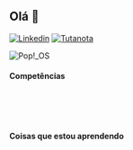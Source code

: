 ## Olá 👋

<!--
**Fn1033/Fn1033** is a ✨ _special_ ✨ repository because its `README.md` (this file) appears on your GitHub profile.

Here are some ideas to get you started:

- 🔭 I’m currently working on ...
- 🌱 I’m currently learning ... -->
[![Linkedin](https://img.shields.io/badge/LinkedIn-0077B5?style=for-the-badge&logo=linkedin&logoColor=white)](https://www.linkedin.com/in/luiz-filipe-92408225b/)
[![Tutanota](https://img.shields.io/badge/Tutanota-840010?style=for-the-badge&logo=Tutanota&logoColor=white)](mailto:sidereusnuntius@tuta.io)

![Pop!\_OS](https://img.shields.io/badge/Pop!_OS-48B9C7?style=for-the-badge&logo=Pop!_OS&logoColor=white)

####  Competências
<div style = "display: inline_block"><br>
    <img alt = "" src ="https://img.shields.io/badge/Rust-black?style=for-the-badge&logo=rust&logoColor=#E57324">
    <img alt = "" src ="https://img.shields.io/badge/C-00599C?style=for-the-badge&logo=c&logoColor=white">
    <img alt = "" src ="https://img.shields.io/badge/Java-ED8B00?style=for-the-badge&logo=openjdk&logoColor=white">  
    <img alt = "" src ="https://img.shields.io/badge/Python-FFD43B?style=for-the-badge&logo=python&logoColor=blue"><br>
    <img alt = "" src ="https://img.shields.io/badge/Junit5-25A162?style=for-the-badge&logo=junit5&logoColor=white">
    <img alt = "" src ="https://img.shields.io/badge/Spring_Boot-6DB33F?style=for-the-badge&logo=spring-boot&logoColor=white">
    <img alt = "" src ="https://img.shields.io/badge/PostgreSQL-316192?style=for-the-badge&logo=postgresql&logoColor=white">
    <img alt = "" src ="https://img.shields.io/badge/MySQL-005C84?style=for-the-badge&logo=mysql&logoColor=white">
<div>

#### Coisas que estou aprendendo

<div style = "display: inline_block"><br>
    <img alt = "" src ="https://img.shields.io/badge/MongoDB-4EA94B?style=for-the-badge&logo=mongodb&logoColor=white">
</div>  
    
  <!--
- 👯 I’m looking to collaborate on ...
- 🤔 I’m looking for help with ...
- 💬 Ask me about ...
- 📫 How to reach me: ...
- 😄 Pronouns: ...
- ⚡ Fun fact: ...
-->
